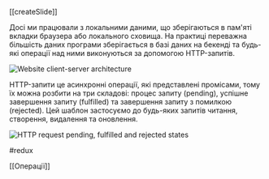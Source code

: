 [[createSlide]]

Досі ми працювали з локальними даними, що зберігаються в пам'яті вкладки браузера або локального сховища. На практиці переважна більшість даних програми зберігається в базі даних на бекенді та будь-які операції над ними виконуються за допомогою HTTP-запитів.

![Website client-server architecture](https://textbook.edu.goit.global/react-zr7b4k/v1/uk/img/lesson-13/client-server-architecture.png)

HTTP-запити це асинхронні операції, які представлені промісами, тому їх можна розбити на три складові: процес запиту (pending), успішне завершення запиту (fulfilled) та завершення запиту з помилкою (rejected). Цей шаблон застосуємо до будь-яких запитів читання, створення, видалення та оновлення.

![HTTP request pending, fulfilled and rejected states](https://textbook.edu.goit.global/react-zr7b4k/v1/uk/img/lesson-13/request-states.png)

#redux 

[[Операції]]

